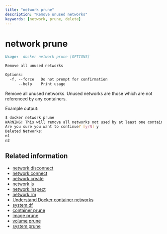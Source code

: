 ```yaml
---
title: "network prune"
description: "Remove unused networks"
keywords: [network, prune, delete]
---
```


# network prune

```markdown
Usage:	docker network prune [OPTIONS]

Remove all unused networks

Options:
  -f, --force   Do not prompt for confirmation
      --help    Print usage
```

Remove all unused networks. Unused networks are those which are not referenced by any containers.

Example output:

```bash
$ docker network prune
WARNING! This will remove all networks not used by at least one container.
Are you sure you want to continue? [y/N] y
Deleted Networks:
n1
n2
```

## Related information

* [network disconnect ](network_disconnect.md)
* [network connect](network_connect.md)
* [network create](network_create.md)
* [network ls](network_ls.md)
* [network inspect](network_inspect.md)
* [network rm](network_rm.md)
* [Understand Docker container networks](https://docs.docker.com/engine/userguide/networking/)
* [system df](system_df.md)
* [container prune](container_prune.md)
* [image prune](image_prune.md)
* [volume prune](volume_prune.md)
* [system prune](system_prune.md)
